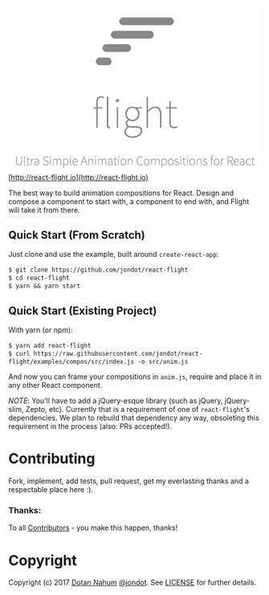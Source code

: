 ![](media/flight.png)
[http://react-flight.io](http://react-flight.io)

The best way to build animation compositions for React. Design and compose a
component to start with, a component to end with, and Flight will take it from
there.

## Quick Start (From Scratch)

Just clone and use the example, built around `create-react-app`:

```
$ git clone https://github.com/jondot/react-flight
$ cd react-flight
$ yarn && yarn start
```


## Quick Start (Existing Project)

With yarn (or npm):

```
$ yarn add react-flight
$ curl https://raw.githubusercontent.com/jondot/react-flight/examples/compos/src/index.js -o src/anim.js
```

And now you can frame your compositions in `anim.js`, require and place it in
any other React component.

_NOTE_: You'll have to add a jQuery-esque library (such as jQuery, jQuery-slim, Zepto,
etc). Currently that is a requirement of one of `react-flight`'s dependencies.
We plan to rebuild that dependency any way, obsoleting this requirement in the
process (also: PRs accepted!).

# Contributing

Fork, implement, add tests, pull request, get my everlasting thanks and a respectable place here :).


### Thanks:

To all [Contributors](https://github.com/jondot/foobanzle/graphs/contributors) - you make this happen, thanks!


# Copyright

Copyright (c) 2017 [Dotan Nahum](http://gplus.to/dotan) [@jondot](http://twitter.com/jondot). See [LICENSE](LICENSE.txt) for further details.
